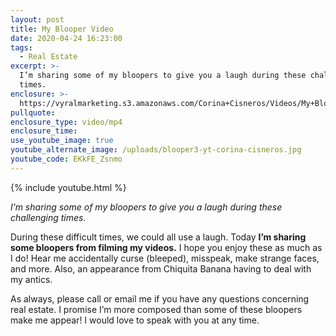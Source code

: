 ```yaml
---
layout: post
title: My Blooper Video
date: 2020-04-24 16:23:00
tags:
  - Real Estate
excerpt: >-
  I’m sharing some of my bloopers to give you a laugh during these challenging
  times.
enclosure: >-
  https://vyralmarketing.s3.amazonaws.com/Corina+Cisneros/Videos/My+Blooper+Video.mp4
pullquote:
enclosure_type: video/mp4
enclosure_time:
use_youtube_image: true
youtube_alternate_image: /uploads/blooper3-yt-corina-cisneros.jpg
youtube_code: EKkFE_Zsnmo
---
```


{% include youtube.html %}

*I’m sharing some of my bloopers to give you a laugh during these challenging times.*

During these difficult times, we could all use a laugh. Today **I’m sharing some bloopers from filming my videos.** I hope you enjoy these as much as I do\! Hear me accidentally curse (bleeped), misspeak, make strange faces, and more. Also, an appearance from Chiquita Banana having to deal with my antics.&nbsp;

As always, please call or email me if you have any questions concerning real estate. I promise I’m more composed than some of these bloopers make me appear\! I would love to speak with you at any time.